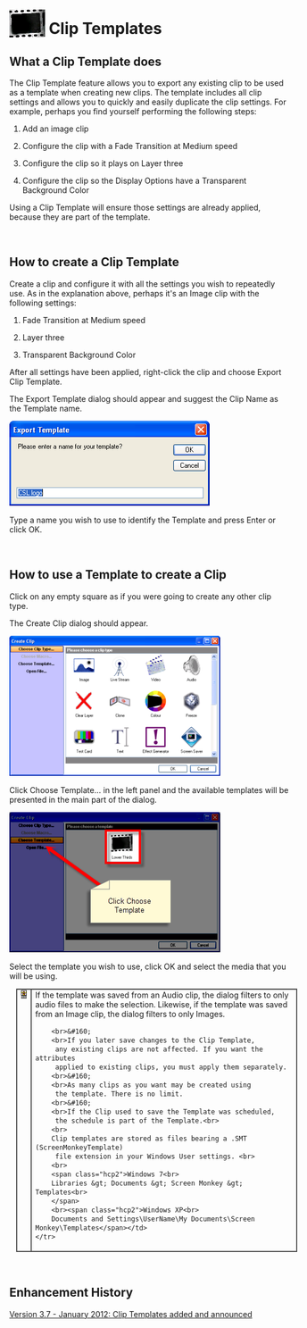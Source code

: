 <h1><img src="../../images/ClipTemplateIcon.png" alt="" style="border: none; margin-left: 0px; 
		 margin-right: 0px; margin-top: 0px; margin-bottom: -6px;" border="0"> 
 Clip Templates</h1>
<h2>What a Clip Template does</h2>
<p><span class="rvts6">The Clip Template feature allows you to export any 
 existing clip to be used as a template when creating new clips. The template 
 includes all clip settings and allows you to quickly and easily duplicate 
 the clip settings. For example, perhaps you find yourself performing the 
 following steps:</span></p>
<ol type="1">
	<li><p><span class="rvts6">Add an image clip</span></p></li>
	<li><p><span class="rvts6">Configure the clip with a Fade Transition 
	 at Medium speed</span></p></li>
	<li><p><span class="rvts6">Configure the clip so it plays on Layer 
	 three</span></p></li>
	<li><p><span class="rvts6">Configure the clip so the Display Options 
	 have a Transparent Background Color</span></p></li>
</ol>
<p><span class="rvts6">Using a Clip Template will ensure those settings 
 are already applied, because they are part of the template.</span></p>
<p>&#160;</p>
<h2>How to create a Clip Template</h2>
<p>Create a clip and configure it with all the settings you wish to repeatedly 
 use. As in the explanation above, perhaps it's an Image clip with the 
 following settings:</p>
<ol type="1">
	<li><p><span class="rvts6">Fade Transition at Medium speed</span></p></li>
	<li><p><span class="rvts6">Layer three</span></p></li>
	<li><p><span class="rvts6">Transparent Background Color</span></p></li>
</ol>
<p>After all settings have been applied, right-click the clip and choose 
 Export Clip Template.</p>
<p>The <span class="hcp2">Export Template</span> dialog should 
 appear and suggest the Clip Name as the Template name.</p>
<p class="hcp3"><img src="../../images/ClipTemplateDialog.png" alt="" border="0" class="hcp4"></p>
<p>Type a name you wish to use to identify the Template and press Enter 
 or click OK.</p>
<p>&#160;</p>
<h2>How to use a Template to create a Clip</h2>
<p>Click on any empty square as if you were going to create any other clip 
 type.</p>
<p>The Create Clip dialog should appear.</p>
<p class="hcp3"><img src="../../images/CreateClip2.png" alt="" border="0" class="hcp4"></p>
<p>Click <span class="hcp2">Choose Template...</span> in 
 the left panel and the available templates will be presented in the main 
 part of the dialog.</p>
<p class="hcp3"><img src="../../images/ChooseTemplate.png" alt="" border="0" class="hcp4"></p>
<p>Select the template you wish to use, click <span class="hcp2">OK</span> 
 and select the media that you will be using.</p>
<table style="margin-left: 12px; border-collapse: separate; border-collapse: separate;" 
		 cellspacing="0" border="1">
	<col>
	<col>
	<tr>
		<td style="vertical-align: top;"><img src="../../images/Noteimage.png" alt="" border="0" class="hcp4"></td>
		<td>If the template was saved from an Audio clip, the dialog filters 
		 to only audio files to make the selection. Likewise, if the template 
		 was saved from an Image clip, the dialog filters to only Images. 
		 
		<br>&#160; 
		<br>If you later save changes to the Clip Template, 
		 any existing clips are not affected. If you want the attributes 
		 applied to existing clips, you must apply them separately. 
		<br>&#160; 
		<br>As many clips as you want may be created using 
		 the template. There is no limit. 
		<br>&#160; 
		<br>If the Clip used to save the Template was scheduled, 
		 the schedule is part of the Template.<br>
		<br>
		Clip templates are stored as files bearing a .SMT (ScreenMonkeyTemplate) 
		 file extension in your Windows User settings. <br>
		<br>
		<span class="hcp2">Windows 7<br>
		Libraries &gt; Documents &gt; Screen Monkey &gt; Templates<br>
		</span>
		<br><span class="hcp2">Windows XP<br>
		Documents and Settings\UserName\My Documents\Screen Monkey\Templates</span></td>
	</tr>
</table>
<p>&#160;</p>
<h2 class="rvps3">Enhancement History</h2>
<p><a href="../../releases/Version_3_7.md#ClipTemplates">Version 3.7 
 - January 2012: Clip Templates added and announced</a></p>
